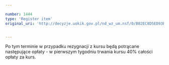 ```yaml
---

number: 1444
type: 'Register item'
original_uri: 'http://decyzje.uokik.gov.pl/nd_wz_um.nsf/0/B82EC8D5ED93BB70C125747800381F2C?OpenDocument'


---
```


Po tym terminie w przypadku rezygnacji z kursu będą potrącane następujące opłaty - w pierwszym tygodniu trwania kursu 40% całości opłaty za kurs. 
